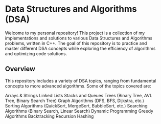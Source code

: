 # Data Structures and Algorithms (DSA)
Welcome to my personal repository! This project is a collection of my implementations and solutions to various Data Structures and Algorithms problems, written in C++.
The goal of this repository is to practice and master different DSA concepts while exploring the efficiency of algorithms and optimizing code solutions.

## Overview
This repository includes a variety of DSA topics, ranging from fundamental concepts to more advanced algorithms. Some of the topics covered are:

Arrays & Strings
Linked Lists
Stacks and Queues
Trees (Binary Tree, AVL Tree, Binary Search Tree)
Graph Algorithms (DFS, BFS, Dijkstra, etc.)
Sorting Algorithms (QuickSort, MergeSort, BubbleSort, etc.)
Searching Algorithms (Binary Search, Linear Search)
Dynamic Programming
Greedy Algorithms
Backtracking
Recursion
Hashing
